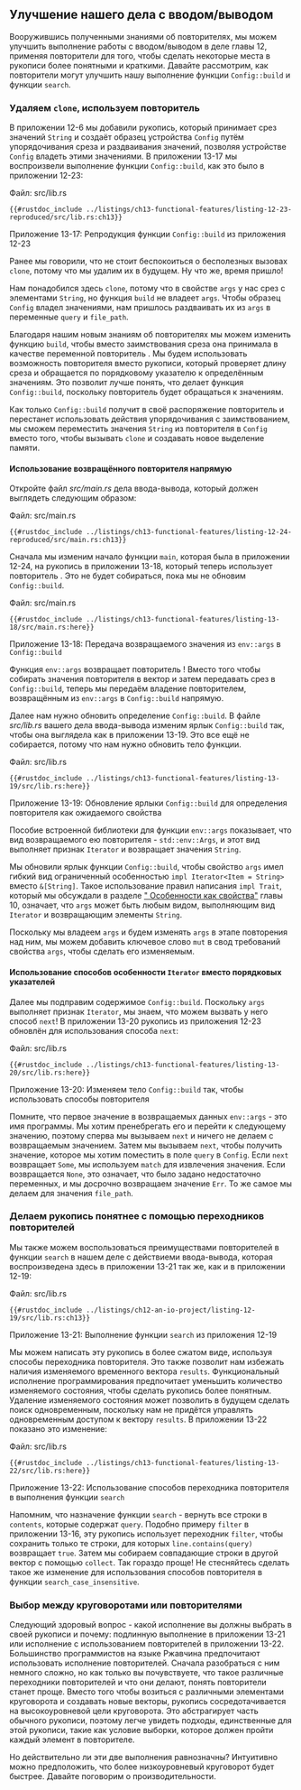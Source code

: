 ## Улучшение нашего дела с вводом/выводом

Вооружившись полученными знаниями об повторителях, мы можем улучшить выполнение работы с вводом/выводом в деле главы 12, применяя повторители для того, чтобы сделать некоторые места в рукописи более понятными и краткими. Давайте рассмотрим, как повторители могут улучшить нашу выполнение функции `Config::build` и функции `search`.

### Удаляем `clone`, используем повторитель 

В приложении 12-6 мы добавили рукопись, который принимает срез значений `String` и создаёт образец устройства `Config` путём упорядочивания среза и раздваивания значений, позволяя устройстве `Config` владеть этими значениями. В приложении 13-17 мы воспроизвели выполнение функции `Config::build`, как это было в приложении 12-23:

<span class="filename">Файл: src/lib.rs</span>

```rust,ignore
{{#rustdoc_include ../listings/ch13-functional-features/listing-12-23-reproduced/src/lib.rs:ch13}}
```

<span class="caption">Приложение 13-17: Репродукция функции <code>Config::build</code> из приложения 12-23</span>

Ранее мы говорили, что не стоит беспокоиться о бесполезных вызовах `clone`, потому что мы удалим их в будущем. Ну что же, время пришло!

Нам понадобился здесь `clone`, потому что в свойстве `args` у нас срез с элементами `String`, но функция `build` не владеет `args`. Чтобы образец `Config` владел значениями, нам пришлось раздваивать их из `args` в переменные `query` и `file_path`.

Благодаря нашим новым знаниям об повторителях мы можем изменить функцию `build`, чтобы вместо заимствования среза она принимала в качестве переменной повторитель . Мы будем использовать возможность повторителя вместо рукописи, который проверяет длину среза и обращается по порядковому указателю к определённым значениям. Это позволит лучше понять, что делает функция `Config::build`, поскольку повторитель будет обращаться к значениям.

Как только `Config::build` получит в своё распоряжение повторитель и перестанет использовать действия упорядочивания с заимствованием, мы сможем переместить значения `String` из повторителя в `Config` вместо того, чтобы вызывать `clone` и создавать новое выделение памяти.

#### Использование возвращённого повторителя напрямую

Откройте файл *src/main.rs* дела ввода-вывода, который должен выглядеть следующим образом:

<span class="filename">Файл: src/main.rs</span>

```rust,ignore
{{#rustdoc_include ../listings/ch13-functional-features/listing-12-24-reproduced/src/main.rs:ch13}}
```

Сначала мы изменим начало функции `main`, которая была в приложении 12-24, на рукопись в приложении 13-18, который теперь использует повторитель . Это не будет собираться, пока мы не обновим `Config::build`.

<span class="filename">Файл: src/main.rs</span>

```rust,ignore,does_not_compile
{{#rustdoc_include ../listings/ch13-functional-features/listing-13-18/src/main.rs:here}}
```

<span class="caption">Приложение 13-18: Передача возвращаемого значения из <code>env::args</code> в <code>Config::build</code></span>

Функция `env::args` возвращает повторитель ! Вместо того чтобы собирать значения повторителя в вектор и затем передавать срез в `Config::build`, теперь мы передаём владение повторителем, возвращённым из `env::args` в `Config::build` напрямую.

Далее нам нужно обновить определение `Config::build`. В файле *src/lib.rs* вашего дела ввода-вывода изменим ярлык `Config::build` так, чтобы она выглядела как в приложении 13-19. Это все ещё не собирается, потому что нам нужно обновить тело функции.

<span class="filename">Файл: src/lib.rs</span>

```rust,ignore,does_not_compile
{{#rustdoc_include ../listings/ch13-functional-features/listing-13-19/src/lib.rs:here}}
```

<span class="caption">Приложение 13-19: Обновление ярлыки <code>Config::build</code> для определения повторителя как ожидаемого свойства</span>

Пособие встроенной библиотеки для функции `env::args` показывает, что вид возвращаемого ею повторителя - `std::env::Args`, и этот вид выполняет признак `Iterator` и возвращает значения `String`.

Мы обновили ярлык функции `Config::build`, чтобы свойство `args` имел гибкий вид ограниченный особенностью `impl Iterator<Item = String>` вместо `&[String]`. Такое использование правил написания `impl Trait`, который мы обсуждали в разделе [" Особенности как свойства"]<!-- ignore --> главы 10, означает, что `args` может быть любым видом, выполняющим вид `Iterator` и возвращающим элементы `String`.

Поскольку мы владеем `args` и будем изменять `args` в этапе повторения над ним, мы можем добавить ключевое слово `mut` в свод требований свойства `args`, чтобы сделать его изменяемым.

#### Использование способов особенности `Iterator` вместо порядковых указателей

Далее мы подправим содержимое `Config::build`. Поскольку `args` выполняет признак `Iterator`, мы знаем, что можем вызвать у него способ `next`! В приложении 13-20 рукопись из приложения 12-23 обновлён для использования способа `next`:

<span class="filename">Файл: src/lib.rs</span>

```rust,noplayground
{{#rustdoc_include ../listings/ch13-functional-features/listing-13-20/src/lib.rs:here}}
```

<span class="caption">Приложение 13-20: Изменяем тело <code>Config::build</code> так, чтобы использовать способы повторителя</span>

Помните, что первое значение в возвращаемых данных `env::args` - это имя программы. Мы хотим пренебрегать его и перейти к следующему значению, поэтому сперва мы вызываем `next` и ничего не делаем с возвращаемым значением. Затем мы вызываем `next`, чтобы получить значение, которое мы хотим поместить в поле `query` в `Config`. Если `next` возвращает `Some`, мы используем `match` для извлечения значения. Если возвращается `None`, это означает, что было задано недостаточно переменных, и мы досрочно возвращаем значение `Err`. То же самое мы делаем для значения `file_path`.

### Делаем рукопись понятнее с помощью переходников повторителей

Мы также можем воспользоваться преимуществами повторителей в функции `search` в нашем деле с действиеми ввода-вывода, которая воспроизведена здесь в приложении 13-21 так же, как и в приложении 12-19:

<span class="filename">Файл: src/lib.rs</span>

```rust,ignore
{{#rustdoc_include ../listings/ch12-an-io-project/listing-12-19/src/lib.rs:ch13}}
```

<span class="caption">Приложение 13-21: Выполнение функции <code>search</code> из приложения 12-19</span>

Мы можем написать эту рукопись в более сжатом виде, используя способы переходника повторителя. Это также позволит нам избежать наличия изменяемого временного вектора `results`. Функциональный исполнение программирования предпочитает уменьшить количество изменяемого состояния, чтобы сделать рукопись более понятным. Удаление изменяемого состояния может позволить в будущем сделать поиск одновременным, поскольку нам не придётся управлять одновременным доступом к вектору `results`. В приложении 13-22 показано это изменение:

<span class="filename">Файл: src/lib.rs</span>

```rust,ignore
{{#rustdoc_include ../listings/ch13-functional-features/listing-13-22/src/lib.rs:here}}
```

<span class="caption">Приложение 13-22: Использование способов переходника повторителя в выполнения функции <code>search</code></span>

Напомним, что назначение функции `search` - вернуть все строки в `contents`, которые содержат `query`. Подобно примеру `filter` в приложении 13-16, эту рукопись использует переходник `filter`, чтобы сохранить только те строки, для которых `line.contains(query)` возвращает `true`. Затем мы собираем совпадающие строки в другой вектор с помощью `collect`. Так гораздо проще! Не стесняйтесь сделать такое же изменение для использования способов повторителя в функции `search_case_insensitive`.

### Выбор между круговоротами или повторителями

Следующий здоровый вопрос - какой исполнение вы должны выбрать в своей рукописи и почему: подлинную выполнение в приложении 13-21 или исполнение с использованием повторителей в приложении 13-22. Большинство программистов на языке Ржавчина предпочитают использовать исполнение повторителей. Сначала разобраться с ним немного сложно, но как только вы почувствуете, что такое различные переходники повторителей и что они делают, понять повторители станет проще. Вместо того чтобы возиться с различными элементами круговорота и создавать новые векторы, рукопись сосредотачивается на высокоуровневой цели круговорота. Это абстрагирует часть обычного рукописи, поэтому легче увидеть подходы, единственные для этой рукописи, такие как условие выборки, которое должен пройти каждый элемент в повторителе.

Но действительно ли эти две выполнения равнозначны? Интуитивно можно предположить, что более низкоуровневый круговорот будет быстрее. Давайте поговорим о производительности.


[" Особенности как свойства"]: ch10-02-traits.html#traits-as-parameters